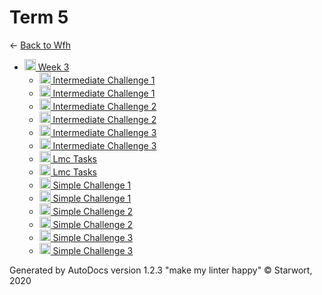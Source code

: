<style>img{height:18px;margin-bottom:-3px}</style>

# Term 5

← [Back to Wfh](..)

- [![Folder](https://starwort.github.io/computer-science/icon-folder.png) Week 3](week_3/index.html)
  - [![GIF file](https://img.icons8.com/windows/512/4a90e2/image-document.png) Intermediate Challenge 1](week_3/intermediate_challenge_1.gif)
  - [![LMC file](https://starwort.github.io/computer-science/icon-lmc.png) Intermediate Challenge 1](week_3/intermediate_challenge_1.lmc)
  - [![GIF file](https://img.icons8.com/windows/512/4a90e2/image-document.png) Intermediate Challenge 2](week_3/intermediate_challenge_2.gif)
  - [![LMC file](https://starwort.github.io/computer-science/icon-lmc.png) Intermediate Challenge 2](week_3/intermediate_challenge_2.lmc)
  - [![GIF file](https://img.icons8.com/windows/512/4a90e2/image-document.png) Intermediate Challenge 3](week_3/intermediate_challenge_3.gif)
  - [![LMC file](https://starwort.github.io/computer-science/icon-lmc.png) Intermediate Challenge 3](week_3/intermediate_challenge_3.lmc)
  - [![HTML file](https://img.icons8.com/windows/512/4a90e2/regular-document.png) Lmc Tasks](week_3/lmc_tasks.html)
  - [![MD file](https://img.icons8.com/windows/512/4a90e2/regular-document.png) Lmc Tasks](week_3/lmc_tasks.html)
  - [![GIF file](https://img.icons8.com/windows/512/4a90e2/image-document.png) Simple Challenge 1](week_3/simple_challenge_1.gif)
  - [![LMC file](https://starwort.github.io/computer-science/icon-lmc.png) Simple Challenge 1](week_3/simple_challenge_1.lmc)
  - [![GIF file](https://img.icons8.com/windows/512/4a90e2/image-document.png) Simple Challenge 2](week_3/simple_challenge_2.gif)
  - [![LMC file](https://starwort.github.io/computer-science/icon-lmc.png) Simple Challenge 2](week_3/simple_challenge_2.lmc)
  - [![GIF file](https://img.icons8.com/windows/512/4a90e2/image-document.png) Simple Challenge 3](week_3/simple_challenge_3.gif)
  - [![LMC file](https://starwort.github.io/computer-science/icon-lmc.png) Simple Challenge 3](week_3/simple_challenge_3.lmc)

Generated by AutoDocs version 1.2.3 "make my linter happy" © Starwort, 2020

